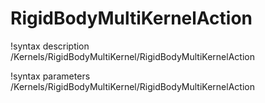 <!-- MOOSE Documentation Stub: Remove this when content is added. -->

# RigidBodyMultiKernelAction

!syntax description /Kernels/RigidBodyMultiKernel/RigidBodyMultiKernelAction

!syntax parameters /Kernels/RigidBodyMultiKernel/RigidBodyMultiKernelAction
